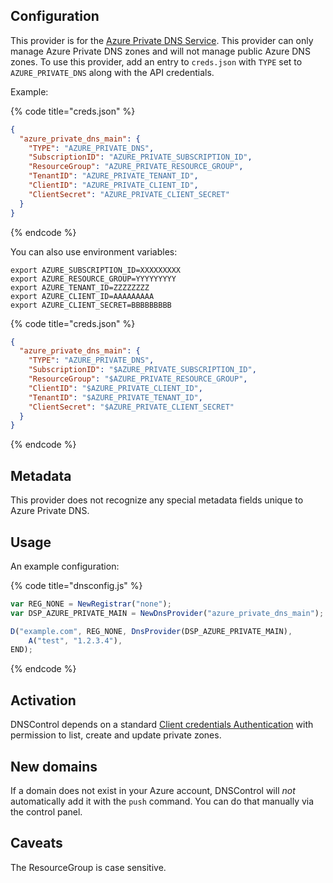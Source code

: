 ## Configuration

This provider is for the [Azure Private DNS Service](https://learn.microsoft.com/en-us/azure/dns/private-dns-overview).  This provider can only manage Azure Private DNS zones and will not manage public Azure DNS zones. To use this provider, add an entry to `creds.json` with `TYPE` set to `AZURE_PRIVATE_DNS`
along with the API credentials.

Example:

{% code title="creds.json" %}
```json
{
  "azure_private_dns_main": {
    "TYPE": "AZURE_PRIVATE_DNS",
    "SubscriptionID": "AZURE_PRIVATE_SUBSCRIPTION_ID",
    "ResourceGroup": "AZURE_PRIVATE_RESOURCE_GROUP",
    "TenantID": "AZURE_PRIVATE_TENANT_ID",
    "ClientID": "AZURE_PRIVATE_CLIENT_ID",
    "ClientSecret": "AZURE_PRIVATE_CLIENT_SECRET"
  }
}
```
{% endcode %}

You can also use environment variables:

```shell
export AZURE_SUBSCRIPTION_ID=XXXXXXXXX
export AZURE_RESOURCE_GROUP=YYYYYYYYY
export AZURE_TENANT_ID=ZZZZZZZZ
export AZURE_CLIENT_ID=AAAAAAAAA
export AZURE_CLIENT_SECRET=BBBBBBBBB
```

{% code title="creds.json" %}
```json
{
  "azure_private_dns_main": {
    "TYPE": "AZURE_PRIVATE_DNS",
    "SubscriptionID": "$AZURE_PRIVATE_SUBSCRIPTION_ID",
    "ResourceGroup": "$AZURE_PRIVATE_RESOURCE_GROUP",
    "ClientID": "$AZURE_PRIVATE_CLIENT_ID",
    "TenantID": "$AZURE_PRIVATE_TENANT_ID",
    "ClientSecret": "$AZURE_PRIVATE_CLIENT_SECRET"
  }
}
```
{% endcode %}

## Metadata
This provider does not recognize any special metadata fields unique to Azure Private DNS.

## Usage
An example configuration:

{% code title="dnsconfig.js" %}
```javascript
var REG_NONE = NewRegistrar("none");
var DSP_AZURE_PRIVATE_MAIN = NewDnsProvider("azure_private_dns_main");

D("example.com", REG_NONE, DnsProvider(DSP_AZURE_PRIVATE_MAIN),
    A("test", "1.2.3.4"),
END);
```
{% endcode %}

## Activation
DNSControl depends on a standard [Client credentials Authentication](https://docs.microsoft.com/en-us/cli/azure/create-an-azure-service-principal-azure-cli?view=azure-cli-latest) with permission to list, create and update private zones.  

## New domains

If a domain does not exist in your Azure account, DNSControl will *not* automatically add it with the `push` command. You can do that manually via the control panel.

## Caveats

The ResourceGroup is case sensitive.
